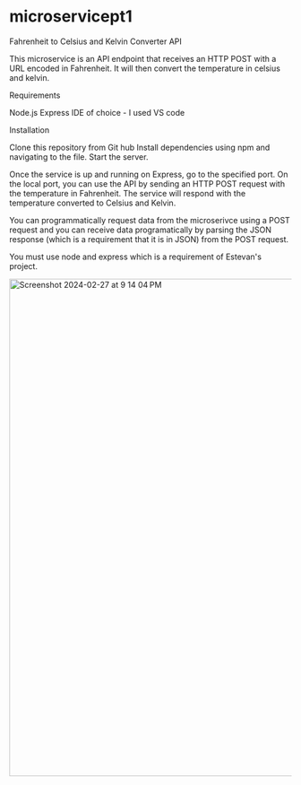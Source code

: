 # microservicept1

 Fahrenheit to Celsius and Kelvin Converter API
 
 This microservice is an API endpoint that receives an HTTP POST with a URL encoded in Fahrenheit. It will then convert the temperature in celsius and kelvin. 

Requirements

Node.js
Express
IDE of choice - I used VS code


Installation

Clone this repository from Git hub
Install dependencies using npm and navigating to the file. Start the server.


Once the service is up and running on Express, go to the specified port.
On the local port, you can use the API by sending an HTTP POST request with the temperature in Fahrenheit. The service will respond with the temperature converted to Celsius and Kelvin.

 You can programmatically request data from the microserivce using a POST request and you can receive data programatically by parsing the JSON response (which is a requirement that it is in JSON) from the POST request. 
 
 You must use node and express which is a requirement of Estevan's project.

<img width="887" alt="Screenshot 2024-02-27 at 9 14 04 PM" src="https://github.com/cgb937/microservicept1/assets/107896824/76557503-a17d-4407-ae41-1080f117e0d9">

